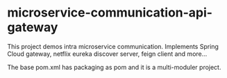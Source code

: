 # microservice-communication-api-gateway
This project demos intra microservice communication. Implements Spring Cloud gateway, netflix eureka discover server, feign client and more...

The base pom.xml has packaging as pom and it is a multi-moduler project.
